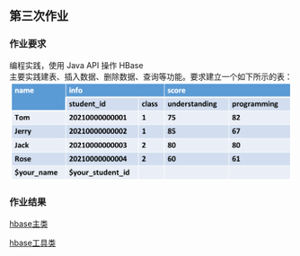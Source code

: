 ## 第三次作业
### 作业要求
编程实践，使用 Java API 操作 HBase  
主要实践建表、插入数据、删除数据、查询等功能。要求建立一个如下所示的表：
![要求](./image/result.png)

### 作业结果

[hbase主类](https://github.com/kangapp/JikeJob/blob/main/HadoopTest/src/main/java/org/hbase/job/HBaseApp.java)

[hbase工具类](https://github.com/kangapp/JikeJob/blob/main/HadoopTest/src/main/java/org/hbase/util/HBaseUtil.java)

